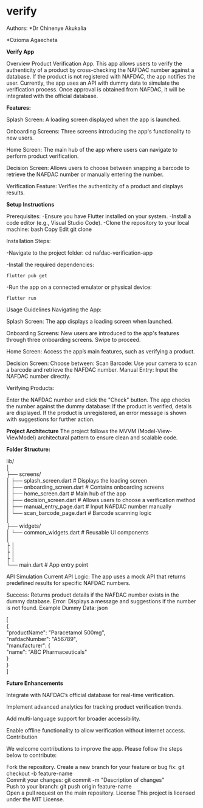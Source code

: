 # verify
Authors:
*Dr Chinenye Akukalia

*Ozioma Agaecheta

**Verify App**

Overview
Product Verification App. This app allows users to verify the authenticity of a product by cross-checking the NAFDAC number against a database. If the product is not registered with NAFDAC, the app notifies the user. Currently, the app uses an API with dummy data to simulate the verification process. Once approval is obtained from NAFDAC, it will be integrated with the official database.

**Features:**

Splash Screen: A loading screen displayed when the app is launched.

Onboarding Screens: Three screens introducing the app's functionality to new users.

Home Screen: The main hub of the app where users can navigate to perform product verification.

Decision Screen: Allows users to choose between snapping a barcode to retrieve the NAFDAC number or manually entering the number.

Verification Feature: Verifies the authenticity of a product and displays results.

**Setup Instructions**

Prerequisites:
-Ensure you have Flutter installed on your system.
-Install a code editor (e.g., Visual Studio Code).
-Clone the repository to your local machine:
    bash
    Copy
    Edit
    git clone <repository-url>  

Installation Steps:

-Navigate to the project folder:
    cd nafdac-verification-app 

-Install the required dependencies:

    flutter pub get  

-Run the app on a connected emulator or physical device:

    flutter run  

Usage Guidelines
Navigating the App:

Splash Screen: The app displays a loading screen when launched.

Onboarding Screens: New users are introduced to the app's features through three onboarding screens. Swipe to proceed.

Home Screen: Access the app’s main features, such as verifying a product.

Decision Screen: 
Choose between:
Scan Barcode: Use your camera to scan a barcode and retrieve the NAFDAC number.
Manual Entry: Input the NAFDAC number directly.

Verifying Products:

Enter the NAFDAC number and click the "Check" button.
The app checks the number against the dummy database:
If the product is verified, details are displayed.
If the product is unregistered, an error message is shown with suggestions for further action.

**Project Architecture**
The project follows the MVVM (Model-View-ViewModel) architectural pattern to ensure clean and scalable code.

**Folder Structure:**

lib/  
│  
├── screens/  
│   ├── splash_screen.dart       # Displays the loading screen  
│   ├── onboarding_screen.dart   # Contains onboarding screens  
│   ├── home_screen.dart         # Main hub of the app  
│   ├── decision_screen.dart     # Allows users to choose a verification method  
│   ├── manual_entry_page.dart   # Input NAFDAC number manually  
│   └── scan_barcode_page.dart   # Barcode scanning logic  
│  
├── widgets/  
│   └── common_widgets.dart      # Reusable UI components  
│  
├ 
│  
├ 
│  
├ 
│  
└── main.dart                    # App entry point  

API Simulation
Current API Logic:
The app uses a mock API that returns predefined results for specific NAFDAC numbers.

Success: Returns product details if the NAFDAC number exists in the dummy database.
Error: Displays a message and suggestions if the number is not found.
Example Dummy Data:
json

[  
{  
"productName": "Paracetamol 500mg",  
"nafdacNumber": "A56789",  
"manufacturer": {  
"name": "ABC Pharmaceuticals"  
}  
}  
]  

**Future Enhancements**

Integrate with NAFDAC’s official database for real-time verification.

Implement advanced analytics for tracking product verification trends.

Add multi-language support for broader accessibility.

Enable offline functionality to allow verification without internet access.
Contribution

We welcome contributions to improve the app. Please follow the steps below to contribute:

Fork the repository.
Create a new branch for your feature or bug fix:
git checkout -b feature-name  
Commit your changes:
git commit -m "Description of changes"  
Push to your branch:
git push origin feature-name  
Open a pull request on the main repository.
License
This project is licensed under the MIT License.


